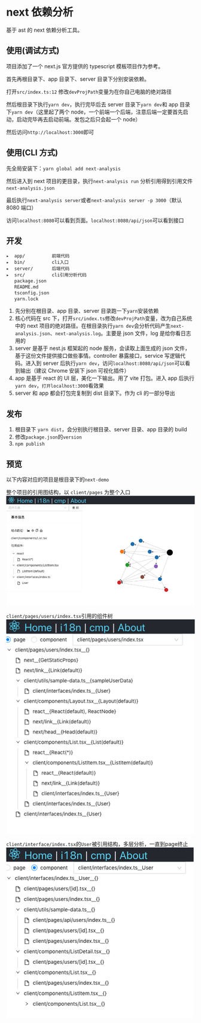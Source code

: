 # next 依赖分析

基于 ast 的 next 依赖分析工具。

## 使用(调试方式)

项目添加了一个 next.js 官方提供的 typescript 模板项目作为参考。

首先再根目录下、app 目录下、server 目录下分别安装依赖。

打开`src/index.ts:12` 修改`devProjPath`变量为在你自己电脑的绝对路径

然后根目录下执行`yarn dev`，执行完毕后去 server 目录下`yarn dev`和 app 目录下`yarn dev`（这里起了两个 node，一个前端一个后端，注意后端一定要首先启动，启动完毕再去启动前端。发包之后只会起一个 node）

然后访问`http://localhost:3000`即可

## 使用(CLI 方式)

先全局安装下：`yarn global add next-analysis`

然后进入到 next 项目的更目录，执行`next-analysis run` 分析引用得到引用文件`next-analysis.json`

最后执行`next-analysis server`或者`next-analysis server -p 3000`（默认 8080 端口）

访问`localhost:8080`可以看到页面。`localhost:8080/api/json`可以看到接口

## 开发

```
▸  app/          前端代码
▸  bin/          cli入口
▸  server/       后端代码
▸  src/          cli引用分析代码
   package.json
   README.md
   tsconfig.json
   yarn.lock
```

1. 先分别在根目录、app 目录、server 目录跑一下`yarn`安装依赖
2. 核心代码在 src 下，打开`src/index.ts`修改`devProjPath`变量，改为自己系统中的 next 项目的绝对路径。在根目录执行`yarn dev`会分析代码产生`next-analysis.json`、`next-analysis.log`。主要是 json 文件，log 是给你看日志用的
3. server 是基于 nest.js 框架起的 node 服务，会读取上面生成的 json 文件，基于这份文件提供接口做些事情。controller 暴露接口，service 写逻辑代码。进入到 server 后执行`yarn dev`，访问`localhost:8080/api/json`可以看到输出（建议 Chrome 安装下 json 可视化插件）
4. app 是基于 react 的 UI 层，美化一下输出。用了 vite 打包。进入 app 后执行`yarn dev`，`打开localhost:3000`看效果
5. server 和 app 都会打包完复制到 dist 目录下。作为 cli 的一部分导出

## 发布

1. 根目录下 `yarn dist`，会分别执行根目录、server 目录、app 目录的 build
2. 修改`package.json`的`version`
3. `npm publish`

## 预览

以下内容对应的项目是根目录下的`next-demo`

整个项目的引用图结构，以 `client/pages` 为整个入口
![引用图](./static/1.png)

`client/pages/users/index.tsx`引用的组件树
![页面引用组件树](./static/2.png)

`client/interface/index.tsx`的`User`被引用结构，多层分析，一直到page终止
![组件被引用树](./static/3.png)
